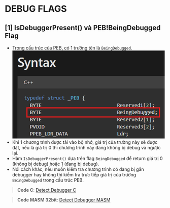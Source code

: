 # DEBUG FLAGS
## **[1] IsDebuggerPresent() và PEB!BeingDebugged Flag**
- Trong cấu trúc của PEB, có 1 trường tên là `BeingDebugged`.
![alt text](../__images__/isdebuggerpresent-1.png)
- Khi 1 chương trình được tải vào bộ nhớ, giá trị của trường này sẽ được đặt, nếu là giá trị 0 thì chương trình này đang không bị debug và ngược lại.
- Hàm `IsDebuggerPresent()` dựa trên flag `BeingDebugged` để return giá trị 0 (không bị debug) hoặc 1 (đang bị debug).
- Nói cách khác, nếu muốn kiểm tra chương trình có đang bị gắn debugger hay không thì kiểm tra trực tiếp giá trị của trường `BeingDebugged` trong cấu trúc PEB.
> **Code C**: [Detect Debugger C](IsDebuggerPresent/C_language_example/IsDebuggerPresent.c)

> **Code MASM 32bit**: [Detect Debugger MASM](IsDebuggerPresent/IsDebuggerPresent.asm)